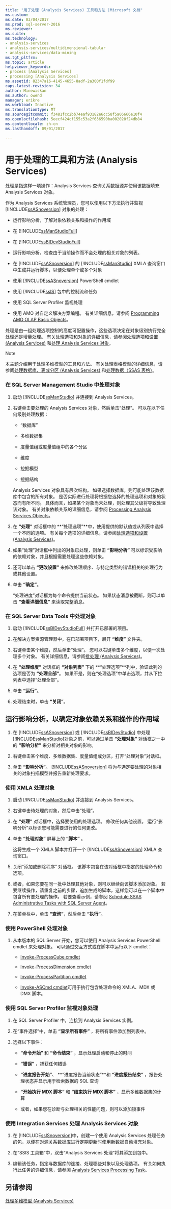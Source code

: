 ```yaml
---
title: "用于处理 (Analysis Services) 工具和方法 |Microsoft 文档"
ms.custom: 
ms.date: 03/04/2017
ms.prod: sql-server-2016
ms.reviewer: 
ms.suite: 
ms.technology:
- analysis-services
- analysis-services/multidimensional-tabular
- analysis-services/data-mining
ms.tgt_pltfrm: 
ms.topic: article
helpviewer_keywords:
- process [Analysis Services]
- processing [Analysis Services]
ms.assetid: 82347a16-4145-4655-8adf-2a300f1fdf99
caps.latest.revision: 34
author: Minewiskan
ms.author: owend
manager: erikre
ms.workload: Inactive
ms.translationtype: MT
ms.sourcegitcommit: f3481fcc2bb74eaf93182e6cc58f5a06666e10f4
ms.openlocfilehash: 5eecf424cf155c53a2f636590ba002028f24db84
ms.contentlocale: zh-cn
ms.lasthandoff: 09/01/2017

---
```

# <a name="tools-and-approaches-for-processing-analysis-services"></a>用于处理的工具和方法 (Analysis Services)
  处理是指这样一项操作：Analysis Services 查询关系数据源并使用该数据填充 Analysis Services 对象。  
  
 作为 Analysis Services 系统管理员，您可以使用以下方法执行并监视 [!INCLUDE[ssASnoversion](../../includes/ssasnoversion-md.md)] 对象的处理：  
  
-   运行影响分析，了解对象依赖关系和操作的作用域  
  
-   在 [!INCLUDE[ssManStudioFull](../../includes/ssmanstudiofull-md.md)]  
  
-   在 [!INCLUDE[ssBIDevStudioFull](../../includes/ssbidevstudiofull-md.md)]  
  
-   运行影响分析，检查由于当前操作而不会处理的相关对象的列表。  
  
-   在 [!INCLUDE[ssASnoversion](../../includes/ssasnoversion-md.md)] 的 [!INCLUDE[ssManStudio](../../includes/ssmanstudio-md.md)] XMLA 查询窗口中生成并运行脚本，以便处理单个或多个对象  
  
-   使用 [!INCLUDE[ssASnoversion](../../includes/ssasnoversion-md.md)] PowerShell cmdlet  
  
-   使用 [!INCLUDE[ssIS](../../includes/ssis-md.md)] 包中的控制流和任务  
  
-   使用 SQL Server Profiler 监视处理  
  
-   使用 AMO 对自定义解决方案编程。 有关详细信息，请参阅 [Programming AMO OLAP Basic Objects](../../analysis-services/multidimensional-models/analysis-management-objects/programming-amo-olap-basic-objects.md)。  
  
 处理是由一组处理选项控制的高度可配置操作，这些选项决定在对象级别执行完全处理还是增量处理。 有关处理选项和对象的详细信息，请参阅[处理选项和设置 (Analysis Services)](../../analysis-services/multidimensional-models/processing-options-and-settings-analysis-services.md) 和[处理 Analysis Services 对象](../../analysis-services/multidimensional-models/processing-analysis-services-objects.md)。  
  
> [!NOTE]  
>  本主题介绍用于处理多维模型的工具和方法。 有关处理表格模型的详细信息，请参阅[处理数据库、表或分区 (Analysis Services)](../../analysis-services/tabular-models/process-database-table-or-partition-analysis-services.md) 和[处理数据（SSAS 表格）](../../analysis-services/tabular-models/process-data-ssas-tabular.md)。  
  
### <a name="processing-objects-in-sql-server-management-studio"></a>在 SQL Server Management Studio 中处理对象  
  
1.  启动 [!INCLUDE[ssManStudio](../../includes/ssmanstudio-md.md)] 并连接到 Analysis Services。  
  
2.  右键单击要处理的 Analysis Services 对象，然后单击“处理”。 可以在以下任何级别处理数据：  
  
    -   “数据库”  
  
    -   多维数据集  
  
    -   度量值组或度量值组中的各个分区  
  
    -   维度  
  
    -   挖掘模型  
  
    -   挖掘结构  
  
     Analysis Services 对象具有层次结构。 如果选择数据库，则可能处理该数据库中包含的所有对象。 是否实际进行处理将根据您选择的处理选项和对象的状态而有所不同。 具体而言，如果某个对象尚未处理，则处理其父级将导致处理该对象。 有关对象依赖关系的详细信息，请参阅 [Processing Analysis Services Objects](../../analysis-services/multidimensional-models/processing-analysis-services-objects.md)。  
  
3.  在 **“处理”** 对话框中的 **“处理选项”**中，使用提供的默认值或从列表中选择一个不同的选项。 有关每个选项的详细信息，请参阅[处理选项和设置 (Analysis Services)](../../analysis-services/multidimensional-models/processing-options-and-settings-analysis-services.md)。  
  
4.  如果“处理”对话框中列出的对象已处理，则单击 **“影响分析”** 可以标识受影响的依赖对象，并且根据需要处理这些依赖对象。  
  
5.  还可以单击 **“更改设置”** 来修改处理顺序、与特定类型的错误相关的处理行为或其他设置。  
  
6.  单击 **“确定”**。  
  
     “处理进度”对话框为每个命令提供当前状态。 如果状态消息被截断，则可以单击 **“查看详细信息”** 来读取完整消息。  
  
### <a name="processing-objects-in-sql-server-data-tools"></a>在 SQL Server Data Tools 中处理对象  
  
1.  启动 [!INCLUDE[ssBIDevStudioFull](../../includes/ssbidevstudiofull-md.md)] 并打开已部署的项目。  
  
2.  在解决方案资源管理器中，在已部署项目下，展开 **“维度”** 文件夹。  
  
3.  右键单击某个维度，然后单击“处理”。 您可以右键单击多个维度，以便一次处理多个对象。 有关详细信息，请参阅[批处理 (Analysis Services)](../../analysis-services/multidimensional-models/batch-processing-analysis-services.md)。  
  
4.  在 **“处理维度”** 对话框的 **“对象列表”** 下的 **“处理选项”**列中，验证此列的选项是否为 **“处理全部”**。 如果不是，则在“处理选项”中单击选项，并从下拉列表中选择“处理全部”。  
  
5.  单击 **“运行”**。  
  
6.  处理结束时，单击 **“关闭”**。  
  
##  <a name="bkmk_impactanalysis"></a> 运行影响分析，以确定对象依赖关系和操作的作用域  
  
1.  在 [!INCLUDE[ssASnoversion](../../includes/ssasnoversion-md.md)] 或 [!INCLUDE[ssBIDevStudio](../../includes/ssbidevstudio-md.md)] 中处理 [!INCLUDE[ssManStudio](../../includes/ssmanstudio-md.md)]对象之前，可以通过单击 **“处理对象”** 对话框之一中的 **“影响分析”** 来分析对相关对象的影响。  
  
2.  右键单击某个维度、多维数据集、度量值组或分区，打开“处理对象”对话框。  
  
3.  单击 **“影响分析”**。 [!INCLUDE[ssASnoversion](../../includes/ssasnoversion-md.md)] 将为与选定要处理的对象相关的对象扫描模型并报告重新处理要求。  
  
### <a name="processing-objects-using-xmla"></a>使用 XMLA 处理对象  
  
1.  启动 [!INCLUDE[ssManStudio](../../includes/ssmanstudio-md.md)] 并连接到 Analysis Services。  
  
2.  右键单击待处理的对象，然后单击“处理”。  
  
3.  在 **“处理”** 对话框中，选择要使用的处理选项。 修改任何其他设置。 运行“影响分析”以标识您可能需要进行的任何更改。  
  
4.  单击 **“处理对象”** 屏幕上的 **“脚本”** 。  
  
     这将生成一个 XMLA 脚本并打开一个 [!INCLUDE[ssASnoversion](../../includes/ssasnoversion-md.md)] XMLA 查询窗口。  
  
5.  关闭“添加或删除程序” 对话框。 该脚本包含在该对话框中指定的处理命令和选项。  
  
6.  或者，如果您要在同一批中处理其他对象，则可以继续向该脚本添加对象。 若要继续操作，请重复之前的步骤，追加生成的脚本，这样您可以在一个脚本中包含所有要处理的操作。 若要查看示例，请参阅 [Schedule SSAS Administrative Tasks with SQL Server Agent](../../analysis-services/instances/schedule-ssas-administrative-tasks-with-sql-server-agent.md)。  
  
7.  在菜单栏中，单击 **“查询”**，然后单击 **“执行”**。  
  
### <a name="processing-objects-using-powershell"></a>使用 PowerShell 处理对象  
  
1.  从本版本的 SQL Server 开始，您可以使用 Analysis Services PowerShell cmdlet 来处理对象。 可以通过交互方式或在脚本中运行以下 cmdlet：  
  
    -   [Invoke-ProcessCube cmdlet](../../analysis-services/powershell/invoke-processcube-cmdlet.md)  
  
    -   [Invoke-ProcessDimension cmdlet](../../analysis-services/powershell/invoke-processdimension-cmdlet.md)  
  
    -   [Invoke-ProcessPartition cmdlet](../../analysis-services/powershell/invoke-processpartition-cmdlet.md)  
  
    -   [Invoke-ASCmd cmdlet](../../analysis-services/powershell/invoke-ascmd-cmdlet.md)可用于执行包含处理命令的 XMLA、MDX 或 DMX 脚本。  
  
### <a name="monitoring-object-processing-using-sql-server-profiler"></a>使用 SQL Server Profiler 监视对象处理  
  
1.  在 SQL Server Profiler 中，连接到 Analysis Services 实例。  
  
2.  在“事件选择”中，单击 **“显示所有事件”** ，将所有事件添加到列表中。  
  
3.  选择以下事件：  
  
    -   **“命令开始”** 和 **“命令结束”** ，显示处理启动和停止的时间  
  
    -   **“错误”** ，捕获任何错误  
  
    -   **“进度报告开始”**、 **“进度报告当前状态”**和 **“进度报告结束”** ，报告处理状态并显示用于检索数据的 SQL 查询  
  
    -   **“开始执行 MDX 脚本”** 和 **“结束执行 MDX 脚本”** ，显示多维数据集的计算  
  
    -   或者，如果您在诊断与处理相关的性能问题，则可以添加锁事件  
  
### <a name="process-analysis-services-objects-using-integration-services"></a>使用 Integration Services 处理 Analysis Services 对象  
  
1.  在 [!INCLUDE[ssISnoversion](../../includes/ssisnoversion-md.md)]中，创建一个使用 Analysis Services 处理任务的包，以便在对源关系数据库进行定期更新时使用新数据自动填充对象。  
  
2.  在“SSIS 工具箱”中，双击“Analysis Services 处理”将其添加到包中。  
  
3.  编辑该任务，指定与数据库的连接、处理哪些对象以及处理选项。 有关如何执行此任务的详细信息，请参阅 [Analysis Services Processing Task](../../integration-services/control-flow/analysis-services-processing-task.md)。  
  
## <a name="see-also"></a>另请参阅  
 [处理多维模型 (Analysis Services)](../../analysis-services/multidimensional-models/processing-a-multidimensional-model-analysis-services.md)  
  
  

